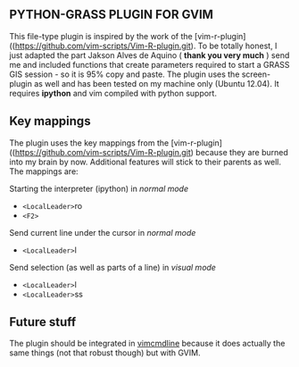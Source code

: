 ## PYTHON-GRASS PLUGIN FOR GVIM

This file-type plugin is inspired by the work of the
[vim-r-plugin]((https://github.com/vim-scripts/Vim-R-plugin.git). To be totally honest, I
just adapted the part Jakson Alves de Aquino ( __thank you very much__ ) send me and included
functions that create parameters required to start a GRASS GIS session - so it is 95% copy
and paste. The plugin uses the screen-plugin as well and has been tested on my machine
only (Ubuntu 12.04). It requires __ipython__ and vim compiled with python support.

## Key mappings

The plugin uses the key mappings from the
[vim-r-plugin]((https://github.com/vim-scripts/Vim-R-plugin.git) because they are burned
into my brain by now. Additional features will stick to their parents as well.
The mappings are:

Starting the interpreter (ipython) in _normal mode_

* `<LocalLeader>`ro 
* `<F2>`

Send current line under the cursor in _normal mode_

* `<LocalLeader>`l 

Send selection (as well as parts of a line) in _visual mode_

* `<LocalLeader>`l
* `<LocalLeader>`ss

## Future stuff 
The plugin should be integrated in
[vimcmdline](https://github.com/jalvesaq/vimcmdline.git) because it does actually the same
things (not that robust though) but with GVIM.

